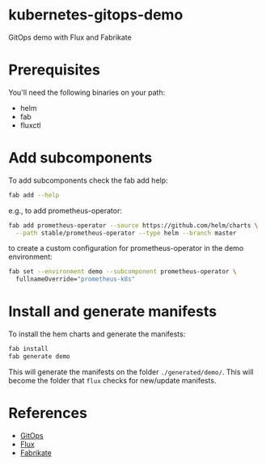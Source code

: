 # kubernetes-gitops-demo

GitOps demo with Flux and Fabrikate

# Prerequisites

You'll need the following binaries on your path:

- helm
- fab
- fluxctl

# Add subcomponents

To add subcomponents check the fab add help:

```bash
fab add --help
```

e.g., to add prometheus-operator:

```bash
fab add prometheus-operator --source https://github.com/helm/charts \
  --path stable/prometheus-operator --type helm --branch master
```

to create a custom configuration for prometheus-operator in the demo
environment:

```bash
fab set --environment demo --subcomponent prometheus-operator \
  fullnameOverride="prometheus-k8s"
```

# Install and generate manifests

To install the hem charts and generate the manifests:

```bash
fab install
fab generate demo
```

This will generate the manifests on the folder ```./generated/demo/```.
This will become the folder that ```flux``` checks for new/update manifests.

# References

- [GitOps](https://www.weave.works/blog/gitops-operations-by-pull-request)
- [Flux](https://github.com/fluxcd/flux)
- [Fabrikate](https://github.com/microsoft/fabrikate)
